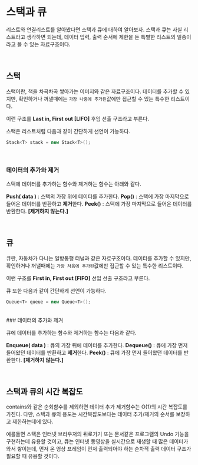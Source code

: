 # 스택과 큐

리스트와 연결리스트를 알아봤다면 스택과 큐에 대하여 알아보자.
스택과 큐는 사실 리스트라고 생각하면 되는데, 데이터 입력, 출력 순서에 제한을 둔 특별한 리스트의 일종이라고 볼 수 있는 자료구조이다.

<br>

## 스택

스택이란, 책을 차곡차곡 쌓아가는 이미지와 같은 자료구조이다.
데이터를 추가할 수 있지만, 확인하거나 꺼낼때에는 `가장 나중에 추가된`값에만 접근할 수 있는 특수한 리스트이다.

이런 구조를 **Last in, First out** **[LIFO]** 후입 선출 구조라고 부른다.

스택은 리스트처럼 다음과 같이 간단하게 선언이 가능하다.

```cs
Stack<T> stack = new Stack<T>();
```

<br>

### 데이터의 추가와 제거

스택에 데이터를 추가하는 함수와 제거하는 함수는 아래와 같다.

**Push( data )** : 스택의 가장 위에 데이터를 추가한다.
**Pop()** : 스택에 가장 마지막으로 들어온 데이터를 반환하고 **제거**한다.
**Peek()** : 스택에 가장 마지막으로 들어온 데이터를 반환한다. **[제거하지 않는다.]**

<br>

## 큐

큐란, 자동차가 다니는 일방통행 터널과 같은 자료구조이다.
데이터를 추가할 수 있지만, 확인하거나 꺼낼때에는 `가장 처음에 추가된`값에만 접근할 수 있는 특수한 리스트이다.

이런 구조를 **First in, First out** **[FIFO]** 선입 선출 구조라고 부른다.

큐 또한 다음과 같이 간단하게 선언이 가능하다.

```cs
Queue<T> queue = new Queue<T>();
```

<br>
### 데이터의 추가와 제거

큐에 데이터를 추가하는 함수와 제거하는 함수는 다음과 같다.

**Enqueue( data )** : 큐의 가장 뒤에 데이터를 추가한다.
**Dequeue()** : 큐에 가장 먼저 들어왔던 데이터를 반환하고 **제거**한다.
**Peek()** : 큐에 가장 먼저 들어왔던 데이터를 반환한다. **[제거하지 않는다.]**

<br>

## 스택과 큐의 시간 복잡도

contains와 같은 순회함수를 제외하면 데이터 추가 제거함수는 O(1)의 시간 복잡도를 가진다.
다만, 스택과 큐의 용도는 시간복잡도보다는 데이터 추가/제거의 순서를 보장하고 제한하는데에 있다.

예를들면 스택은 인터넷 브라우저의 뒤로가기 또는 문서같은 프로그램의 Undo 기능을 구현하는데 유용할 것이고,
큐는 인터넷 동영상을 실시간으로 재생할 때 많은 데이터가 와서 쌓이는데, 먼저 온 영상 프레임이 먼저 출력되어야 하는 순차적 출력 데이터 구조가
필요할 때 유용할 것이다.
 
<br>
